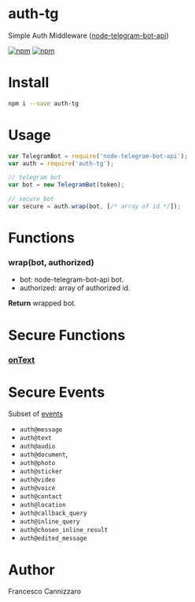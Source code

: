# auth-tg
Simple Auth Middleware ([node-telegram-bot-api](https://github.com/yagop/node-telegram-bot-api))

[![npm](https://img.shields.io/npm/v/auth-tg.svg)](https://www.npmjs.com/package/auth-tg)
[![npm](https://img.shields.io/npm/dm/auth-tg.svg)](https://www.npmjs.com/package/auth-tg)

# Install

```sh
npm i --save auth-tg
```

# Usage
```javascript
var TelegramBot = require('node-telegram-bot-api');
var auth = require('auth-tg');

// telegram bot
var bot = new TelegramBot(token);

// secure bot
var secure = auth.wrap(bot, [/* array of id */]);
```

# Functions

### wrap(bot, authorized)

- bot: node-telegram-bot-api bot.
- authorized: array of authorized id.

**Return** wrapped bot.

# Secure Functions

### [onText](https://github.com/yagop/node-telegram-bot-api/blob/master/doc/api.md#TelegramBot+onText)

# Secure Events
Subset of [events](https://github.com/yagop/node-telegram-bot-api/blob/master/doc/usage.md#events)

- `auth@message`
- `auth@text`
- `auth@audio`
- `auth@document`,
- `auth@photo`
- `auth@sticker`
- `auth@video`
- `auth@voice`
- `auth@contact`
- `auth@location`
- `auth@callback_query`
- `auth@inline_query`
- `auth@chosen_inline_result`
- `auth@edited_message`

# Author
Francesco Cannizzaro
